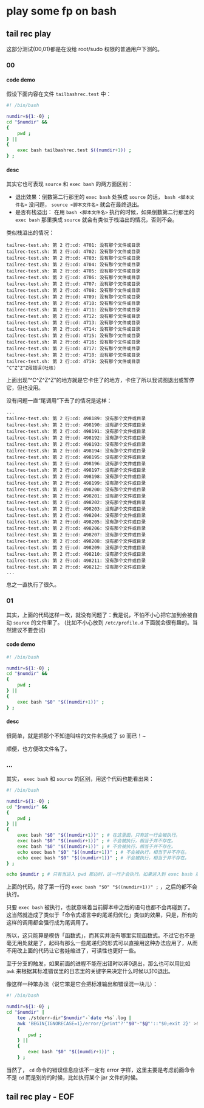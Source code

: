 # play some fp on bash



## tail rec play

这部分测试(00,01)都是在没给 root/sudo 权限的普通用户下测的。

### 00

#### code demo

假设下面内容在文件 `tailbashrec.test` 中：

```bash
#! /bin/bash

numdir=${1:-0} ;
cd "$numdir" &&
{
    pwd ;
} ||
{
    exec bash tailbashrec.test $((numdir+1)) ;
} ;
```

#### desc

其实它也可表现 `source` 和 `exec bash` 的两方面区别：
- 退出效果：倒数第二行那里的 `exec bash` 处换成 `source` 的话， `bash <脚本文件名>` 没问题， `source <脚本文件名>` 就会在最终退出。
- 是否有栈溢出： 在用 `bash <脚本文件名>` 执行的时候，如果倒数第二行那里的 `exec bash` 那里换成 `source` 就会有类似于栈溢出的情况，否则不会。

类似栈溢出的情况：

```log
tailrec-test.sh: 第 2 行:cd: 4701: 没有那个文件或目录
tailrec-test.sh: 第 2 行:cd: 4702: 没有那个文件或目录
tailrec-test.sh: 第 2 行:cd: 4703: 没有那个文件或目录
tailrec-test.sh: 第 2 行:cd: 4704: 没有那个文件或目录
tailrec-test.sh: 第 2 行:cd: 4705: 没有那个文件或目录
tailrec-test.sh: 第 2 行:cd: 4706: 没有那个文件或目录
tailrec-test.sh: 第 2 行:cd: 4707: 没有那个文件或目录
tailrec-test.sh: 第 2 行:cd: 4708: 没有那个文件或目录
tailrec-test.sh: 第 2 行:cd: 4709: 没有那个文件或目录
tailrec-test.sh: 第 2 行:cd: 4710: 没有那个文件或目录
tailrec-test.sh: 第 2 行:cd: 4711: 没有那个文件或目录
tailrec-test.sh: 第 2 行:cd: 4712: 没有那个文件或目录
tailrec-test.sh: 第 2 行:cd: 4713: 没有那个文件或目录
tailrec-test.sh: 第 2 行:cd: 4714: 没有那个文件或目录
tailrec-test.sh: 第 2 行:cd: 4715: 没有那个文件或目录
tailrec-test.sh: 第 2 行:cd: 4716: 没有那个文件或目录
tailrec-test.sh: 第 2 行:cd: 4717: 没有那个文件或目录
tailrec-test.sh: 第 2 行:cd: 4718: 没有那个文件或目录
tailrec-test.sh: 第 2 行:cd: 4719: 没有那个文件或目录
^C^Z^Z^Z段错误(吐核)
```

上面出现“^C^Z^Z^Z”的地方就是它卡住了的地方，卡住了所以我试图退出或暂停它，但也没用。

没有问题一直“尾调用”下去了的情况是这样：

```log
...
tailrec-test.sh: 第 2 行:cd: 498189: 没有那个文件或目录
tailrec-test.sh: 第 2 行:cd: 498190: 没有那个文件或目录
tailrec-test.sh: 第 2 行:cd: 498191: 没有那个文件或目录
tailrec-test.sh: 第 2 行:cd: 498192: 没有那个文件或目录
tailrec-test.sh: 第 2 行:cd: 498193: 没有那个文件或目录
tailrec-test.sh: 第 2 行:cd: 498194: 没有那个文件或目录
tailrec-test.sh: 第 2 行:cd: 498195: 没有那个文件或目录
tailrec-test.sh: 第 2 行:cd: 498196: 没有那个文件或目录
tailrec-test.sh: 第 2 行:cd: 498197: 没有那个文件或目录
tailrec-test.sh: 第 2 行:cd: 498198: 没有那个文件或目录
tailrec-test.sh: 第 2 行:cd: 498199: 没有那个文件或目录
tailrec-test.sh: 第 2 行:cd: 498200: 没有那个文件或目录
tailrec-test.sh: 第 2 行:cd: 498201: 没有那个文件或目录
tailrec-test.sh: 第 2 行:cd: 498202: 没有那个文件或目录
tailrec-test.sh: 第 2 行:cd: 498203: 没有那个文件或目录
tailrec-test.sh: 第 2 行:cd: 498204: 没有那个文件或目录
tailrec-test.sh: 第 2 行:cd: 498205: 没有那个文件或目录
tailrec-test.sh: 第 2 行:cd: 498206: 没有那个文件或目录
tailrec-test.sh: 第 2 行:cd: 498207: 没有那个文件或目录
tailrec-test.sh: 第 2 行:cd: 498208: 没有那个文件或目录
tailrec-test.sh: 第 2 行:cd: 498209: 没有那个文件或目录
tailrec-test.sh: 第 2 行:cd: 498210: 没有那个文件或目录
tailrec-test.sh: 第 2 行:cd: 498211: 没有那个文件或目录
tailrec-test.sh: 第 2 行:cd: 498212: 没有那个文件或目录
...
```

总之一直执行了很久。


### 01

其实，上面的代码这样一改，就没有问题了：我是说，不怕不小心把它加到会被自动 `source` 的文件里了。
(比如不小心放到 `/etc/profile.d` 下面就会很有趣的。当然建议不要尝试)

#### code demo

```bash
#! /bin/bash

numdir=${1:-0} ;
cd "$numdir" &&
{
    pwd ;
} ||
{
    exec bash "$0" "$((numdir+1))" ;
} ;
```

#### desc

很简单，就是把那个不知道叫啥的文件名换成了 `$0` 而已！~

顺便，也方便改文件名了。

### ...

其实， `exec bash` 和 `source` 的区别，用这个代码也能看出来：

```bash
#! /bin/bash

numdir=${1:-0} ;
cd "$numdir" &&
{
    pwd ;
} ||
{
    exec bash "$0" "$((numdir+1))" ; # 在这里面，只有这一行会被执行。
    exec bash "$0" "$((numdir+1))" ; # 不会被执行，相当于并不存在。
    exec bash "$0" "$((numdir+1))" ; # 不会被执行，相当于并不存在。
    echo exec bash "$0" "$((numdir+1))" ; # 不会被执行，相当于并不存在。
    echo exec bash "$0" "$((numdir+1))" ; # 不会被执行，相当于并不存在。
} ;

echo $numdir ; # 只有当进入 pwd 那边时，这一行才会执行。如果进入到 exec bash 那边，这行也不会被执行。

```

上面的代码，除了第一行的 `exec bash "$0" "$((numdir+1))" ;` ，之后的都不会执行。

只要 `exec bash` 被执行，也就意味着当前脚本中之后的语句也都不会再碰到了。这当然就造成了类似于「命令式语言中的尾递归优化」类似的效果，只是，所有的这样的调用都会强行成为尾调用了。

所以，这只能算是模仿「函数式」，而其实并没有哪里实现函数式。不过它也不是毫无用处就是了，起码有那么一些尾递归的形式可以直接用这种办法应用了，从而不用改上面的代码让它套娃缩进了，可读性也更好一些。

至于分支的触发，如果前面的进程不能在出错时以非0退出，那么也可以用比如 `awk` 来根据其标准错误里的日志里的关键字来决定什么时候以非0退出。

像这样一种笨办法（说它笨是它会把标准输出和错误混一块儿）：

```bash
#! /bin/bash

numdir=${1:-0} ;
cd "$numdir" |
    tee ./stderr-dir"$numdir"-`date +%s`.log |
    awk 'BEGIN{IGNORECASE=1}/error/{print"?'"$0"-"$@"'::"$0;exit 2}' >&2 &&
    {
        pwd ;
    } ||
    {
        exec bash "$0" "$((numdir+1))" ;
    } ;
```

当然了， `cd` 命令的错误信息应该不一定有 error 字样，这里主要是考虑前面命令不是 `cd` 而是别的的时候，比如执行某个 jar 文件的时候。

## tail rec play - EOF
